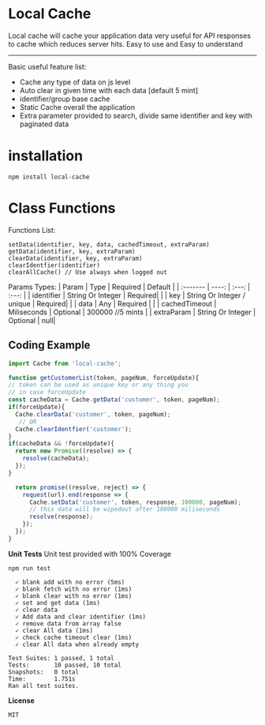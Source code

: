 Local Cache
===================
Local cache will cache your application data very useful for API responses to cache which reduces server hits. Easy to use and Easy to understand

----------
Basic useful feature list:

 * Cache any type of data on js level
 * Auto clear in given time with each data [default 5 mint]
 * identifier/group base cache
 * Static Cache overall the application
 * Extra parameter provided to search, divide same identifier and key with paginated data

installation
===================

    npm install local-cache

Class Functions
===================
Functions List:

    setData(identifier, key, data, cachedTimeout, extraParam)
    getData(identifier, key, extraParam)
    clearData(identifier, key, extraParam)
    clearIdentfier(identifier)
    clearAllCache() // Use always when logged out

Params Types:
| Param     | Type | Required   | Default   |
| :------- | ----: | :---: | :---: |
| identifier | String Or Integer | Required|     |
| key | String Or Integer / unique | Required|     |
| data | Any | Required |     |
| cachedTimeout | Miliseconds | Optional |  300000 //5 mints   |
| extraParam | String Or Integer |   Optional   | null|



Coding Example
-------------
```javascript
import Cache from 'local-cache';

function getCustomerList(token, pageNum, forceUpdate){
// token can be used as unique key or any thing you
// in case forceUpdate
const cacheData = Cache.getData('customer', token, pageNum);
if(forceUpdate){
  Cache.clearData('customer', token, pageNum);
   // OR
  Cache.clearIdentfier('customer');
}
if(cacheData && !forceUpdate){
  return new Promise((resolve) => {
    resolve(cacheData);
  });
}

  return promise((resolve, reject) => {
    request(url).end(response => {
      Cache.setData('customer', token, response, 100000, pageNum);
      // this data will be wipedout after 100000 miliseconds
      resolve(response);
    });
  });
}
```
**Unit Tests**
Unit test provided with 100% Coverage

    npm run test

      ✓ blank add with no error (5ms)
      ✓ blank fetch with no error (1ms)
      ✓ blank clear with no error (1ms)
      ✓ set and get data (1ms)
      ✓ clear data
      ✓ Add data and clear identifier (1ms)
      ✓ remove data from array false
      ✓ clear All data (1ms)
      ✓ check cache timeout clear (1ms)
      ✓ clear All data when already empty

    Test Suites: 1 passed, 1 total
    Tests:       10 passed, 10 total
    Snapshots:   0 total
    Time:        1.751s
    Ran all test suites.

**License**

    MIT
